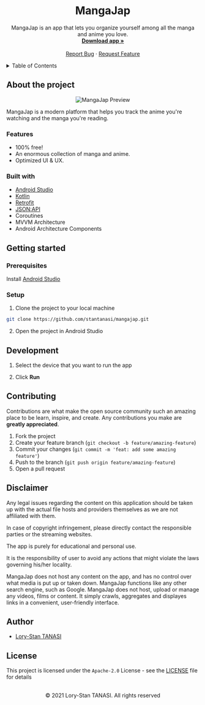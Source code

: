 <h1 align="center">MangaJap</h1>

<p align="center">
  MangaJap is an app that lets you organize yourself among all the manga and anime you love.
  <br />
  <a href="https://github.com/stantanasi/mangajap/releases/latest">
    <strong>Download app »</strong>
  </a>
  <br />
  <br />
  <a href="https://github.com/stantanasi/mangajap/issues">Report Bug</a>
  ·
  <a href="https://github.com/stantanasi/mangajap/issues">Request Feature</a>
</p>

<details>
  <summary>Table of Contents</summary>

- [About the project](#about-the-project)
  - [Features](#features)
  - [Built with](#built-with)
- [Getting started](#getting-started)
  - [Prerequisites](#prerequisites)
  - [Setup](#setup)
- [Development](#development)
- [Contributing](#contributing)
- [Disclaimer](#disclaimer)
- [Author](#author)
- [License](#license)
</details>

## About the project

<p align="center">
  <img src="./.github/docs/screenshot.png" alt="MangaJap Preview">
</p>

MangaJap is a modern platform that helps you track the anime you're watching and the manga you're reading.

### Features

- 100% free!
- An enormous collection of manga and anime.
- Optimized UI & UX.

### Built with

- [Android Studio](https://developer.android.com/studio)
- [Kotlin](https://kotlinlang.org)
- [Retrofit](https://square.github.io/retrofit)
- [JSON:API](https://jsonapi.org)
- Coroutines
- MVVM Architecture
- Android Architecture Components


## Getting started

### Prerequisites

Install [Android Studio](https://developer.android.com/studio)

### Setup

1. Clone the project to your local machine

```bash
git clone https://github.com/stantanasi/mangajap.git
```

2. Open the project in Android Studio

## Development

1. Select the device that you want to run the app

2. Click **Run**

## Contributing

Contributions are what make the open source community such an amazing place to be learn, inspire, and create. Any contributions you make are **greatly appreciated**.

1. Fork the project
2. Create your feature branch (`git checkout -b feature/amazing-feature`)
3. Commit your changes (`git commit -m 'feat: add some amazing feature'`)
4. Push to the branch (`git push origin feature/amazing-feature`)
5. Open a pull request

## Disclaimer

Any legal issues regarding the content on this application should be taken up with the actual file hosts and providers themselves as we are not affiliated with them.

In case of copyright infringement, please directly contact the responsible parties or the streaming websites.

The app is purely for educational and personal use.

It is the responsibility of user to avoid any actions that might violate the laws governing his/her locality.

MangaJap does not host any content on the app, and has no control over what media is put up or taken down. MangaJap functions like any other search engine, such as Google. MangaJap does not host, upload or manage any videos, films or content. It simply crawls, aggregates and displayes links in a convenient, user-friendly interface.

## Author

- [Lory-Stan TANASI](https://github.com/stantanasi)

## License

This project is licensed under the `Apache-2.0` License - see the [LICENSE](LICENSE) file for details

<p align="center">
  <br />
  © 2021 Lory-Stan TANASI. All rights reserved
</p>